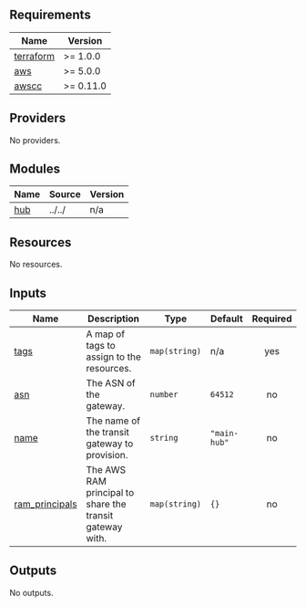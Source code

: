 <!-- BEGIN_TF_DOCS -->
## Requirements

| Name | Version |
|------|---------|
| <a name="requirement_terraform"></a> [terraform](#requirement\_terraform) | >= 1.0.0 |
| <a name="requirement_aws"></a> [aws](#requirement\_aws) | >= 5.0.0 |
| <a name="requirement_awscc"></a> [awscc](#requirement\_awscc) | >= 0.11.0 |

## Providers

No providers.

## Modules

| Name | Source | Version |
|------|--------|---------|
| <a name="module_hub"></a> [hub](#module\_hub) | ../../ | n/a |

## Resources

No resources.

## Inputs

| Name | Description | Type | Default | Required |
|------|-------------|------|---------|:--------:|
| <a name="input_tags"></a> [tags](#input\_tags) | A map of tags to assign to the resources. | `map(string)` | n/a | yes |
| <a name="input_asn"></a> [asn](#input\_asn) | The ASN of the gateway. | `number` | `64512` | no |
| <a name="input_name"></a> [name](#input\_name) | The name of the transit gateway to provision. | `string` | `"main-hub"` | no |
| <a name="input_ram_principals"></a> [ram\_principals](#input\_ram\_principals) | The AWS RAM principal to share the transit gateway with. | `map(string)` | `{}` | no |

## Outputs

No outputs.
<!-- END_TF_DOCS -->